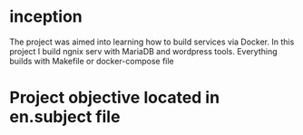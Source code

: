 # inception
The project was aimed into learning how to build services via Docker.
In this project I build ngnix serv with MariaDB and wordpress tools. Everything builds with Makefile or docker-compose file

# Project objective located in en.subject file
